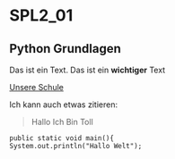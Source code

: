 # SPL2_01
## Python Grundlagen
Das ist ein Text.
Das ist ein **wichtiger** Text

[Unsere Schule](https://www.htl-leoben.at)

Ich kann auch etwas zitieren:
>Hallo
>Ich
>Bin
>Toll

```
public static void main(){
System.out.println("Hallo Welt");
```
